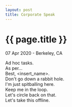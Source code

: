 ```yaml
---
layout: post
title: Corporate Speak
---
```


{{ page.title }}
================

<p class="meta">07 Apr 2020 - Berkeley, CA</p>

Ad hoc tasks.  
As per...  
Best, <insert_name>.  
Don't go down a rabbit hole.  
I'm just spitballing here.  
Keep me in the loop.  
Let's circle back on that.  
Let's take this offline.